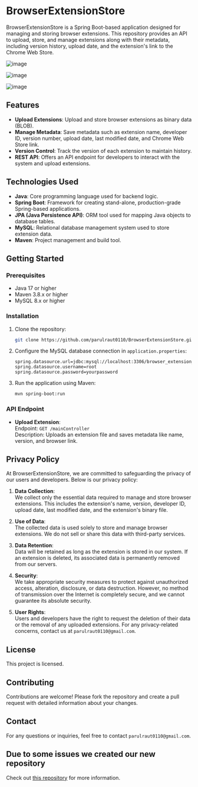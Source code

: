 # BrowserExtensionStore

BrowserExtensionStore is a Spring Boot-based application designed for managing and storing browser extensions. This repository provides an API to upload, store, and manage extensions along with their metadata, including version history, upload date, and the extension's link to the Chrome Web Store.   


![image](https://github.com/user-attachments/assets/844aa948-9461-42e8-945e-329938f53b16)

![image](https://github.com/user-attachments/assets/0e46236d-b4c6-4397-924e-6ce84d137644)

![image](https://github.com/user-attachments/assets/4f16ebd9-69f3-4a23-a127-4cabc5d58201)




## Features
- **Upload Extensions**: Upload and store browser extensions as binary data (BLOB).
- **Manage Metadata**: Save metadata such as extension name, developer ID, version number, upload date, last modified date, and Chrome Web Store link.
- **Version Control**: Track the version of each extension to maintain history.
- **REST API**: Offers an API endpoint for developers to interact with the system and upload extensions.

## Technologies Used
- **Java**: Core programming language used for backend logic.
- **Spring Boot**: Framework for creating stand-alone, production-grade Spring-based applications.
- **JPA (Java Persistence API)**: ORM tool used for mapping Java objects to database tables.
- **MySQL**: Relational database management system used to store extension data.
- **Maven**: Project management and build tool.

## Getting Started

### Prerequisites
- Java 17 or higher
- Maven 3.8.x or higher
- MySQL 8.x or higher

### Installation
1. Clone the repository:
    ```bash
    git clone https://github.com/parulraut0110/BrowserExtensionStore.git
    ```
2. Configure the MySQL database connection in `application.properties`:
    ```properties
    spring.datasource.url=jdbc:mysql://localhost:3306/browser_extension_db
    spring.datasource.username=root
    spring.datasource.password=yourpassword
    ```
3. Run the application using Maven:
    ```bash
    mvn spring-boot:run
    ```

### API Endpoint
- **Upload Extension**:  
  Endpoint: `GET /mainController`  
  Description: Uploads an extension file and saves metadata like name, version, and browser link.




## Privacy Policy

At BrowserExtensionStore, we are committed to safeguarding the privacy of our users and developers. Below is our privacy policy:

1. **Data Collection**:  
   We collect only the essential data required to manage and store browser extensions. This includes the extension's name, version, developer ID, upload date, last modified date, and the extension's binary file.
   
2. **Use of Data**:  
   The collected data is used solely to store and manage browser extensions. We do not sell or share this data with third-party services.

3. **Data Retention**:  
   Data will be retained as long as the extension is stored in our system. If an extension is deleted, its associated data is permanently removed from our servers.

4. **Security**:  
   We take appropriate security measures to protect against unauthorized access, alteration, disclosure, or data destruction. However, no method of transmission over the Internet is completely secure, and we cannot guarantee its absolute security.

5. **User Rights**:  
   Users and developers have the right to request the deletion of their data or the removal of any uploaded extensions. For any privacy-related concerns, contact us at `parulraut0110@gmail.com`.

## License
This project is licensed.

## Contributing
Contributions are welcome! Please fork the repository and create a pull request with detailed information about your changes.

## Contact
For any questions or inquiries, feel free to contact `parulraut0110@gmail.com`.

## Due to some issues we created our new repository 
Check out [this repository](https://github.com/parulraut0110/BrowserExtnStore-Version-2-) for more information.



  

